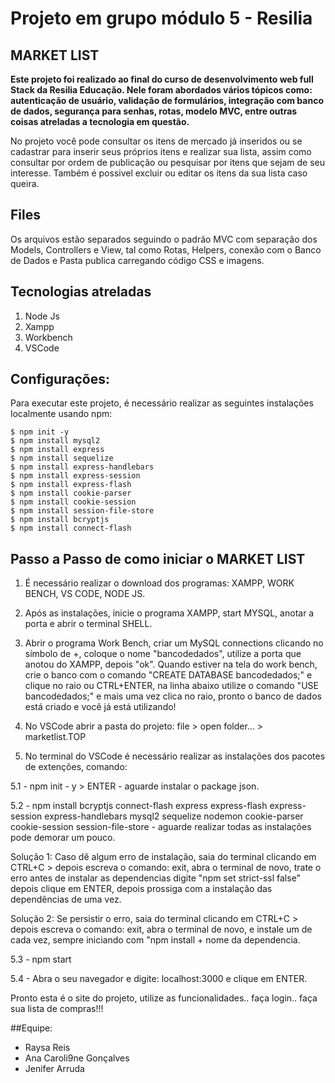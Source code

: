 # Projeto em grupo módulo 5 - Resilia

## MARKET LIST

**Este projeto foi realizado ao final do curso de desenvolvimento web full Stack da Resilia Educação. Nele foram abordados vários tópicos como: autenticação de usuário, validação de formulários, integração com banco de dados, segurança para senhas, rotas, modelo MVC, entre outras coisas atreladas a tecnologia em questão.**

No projeto você pode consultar os itens de mercado já inseridos ou se cadastrar para inserir seus próprios itens e realizar sua lista, assim como consultar por ordem de publicação ou pesquisar por itens que sejam de seu interesse. Também é possivel excluir ou editar os itens da sua lista caso queira. 

## Files

Os arquivos estão separados seguindo o padrão MVC com separação dos Models, Controllers e View, tal como Rotas, Helpers, conexão com o Banco de Dados e Pasta publica carregando código CSS e imagens.

## Tecnologias atreladas

1. Node Js
2. Xampp
3. Workbench
4. VSCode

## Configurações:

Para executar este projeto, é necessário realizar as seguintes instalações localmente usando npm:

```
$ npm init -y
$ npm install mysql2
$ npm install express
$ npm install sequelize
$ npm install express-handlebars
$ npm install express-session
$ npm install express-flash
$ npm install cookie-parser
$ npm install cookie-session
$ npm install session-file-store
$ npm install bcryptjs
$ npm install connect-flash
```

## Passo a Passo de como iniciar o MARKET LIST

1. É necessário realizar o download dos programas: XAMPP, WORK BENCH, VS CODE, NODE JS.

2. Após as instalações, inicie o programa XAMPP, start MYSQL, anotar a porta e abrir o terminal SHELL.

3. Abrir o programa Work Bench, criar um MySQL connections clicando no símbolo de +, coloque o nome "bancodedados", utilize a porta que anotou do XAMPP, depois "ok".
Quando estiver na tela do work bench, crie o banco com o comando "CREATE DATABASE bancodedados;" e clique no raio ou CTRL+ENTER, na linha abaixo utilize o comando "USE bancodedados;" e mais uma vez clica no raio, pronto o banco de dados está criado e você já está utilizando!

4. No VSCode abrir a pasta do projeto: file > open folder... > marketlist.TOP

5. No terminal do VSCode é necessário realizar as instalações dos pacotes de extenções, comando:

5.1 - npm init - y  > ENTER - aguarde instalar o package json.

5.2 - npm install bcryptjs connect-flash express express-flash express-session express-handlebars mysql2 sequelize nodemon cookie-parser cookie-session session-file-store  - aguarde realizar todas as instalações pode demorar um pouco.

Solução 1: Caso dê algum erro de instalação, saia do terminal clicando em CTRL+C > depois escreva o comando: exit, abra o terminal de novo, trate o erro antes de instalar as dependencias digite "npm set strict-ssl false" depois clique em ENTER, depois prossiga com a instalação das dependências de uma vez.

Solução 2: Se persistir o erro, saia do terminal clicando em CTRL+C > depois escreva o comando: exit, abra o terminal de novo, e  instale um de cada vez, sempre iniciando com "npm install + nome da dependencia.

5.3 - npm start

5.4 - Abra o seu navegador e digite: localhost:3000 e clique em ENTER. 

Pronto esta é o site do projeto, utilize as funcionalidades.. faça login.. faça sua lista de compras!!!


##Equipe:

<ul>
<li>Raysa Reis</li>
<li>Ana Caroli9ne Gonçalves</li>
<li>Jenifer Arruda</li>
</ul>

